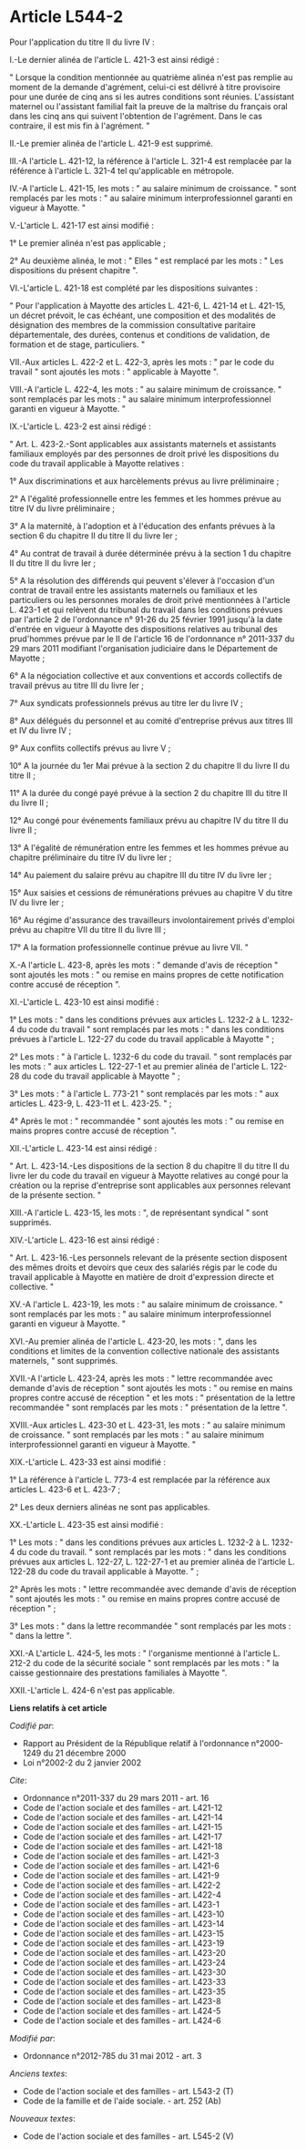 # Article L544-2

Pour l'application du titre II du livre IV : 

I.-Le dernier alinéa de l'article L. 421-3 est ainsi rédigé : 

" Lorsque la condition mentionnée au quatrième alinéa n'est pas remplie au moment de la demande d'agrément, celui-ci est
délivré à titre provisoire pour une durée de cinq ans si les autres conditions sont réunies. L'assistant maternel ou
l'assistant familial fait la preuve de la maîtrise du français oral dans les cinq ans qui suivent l'obtention de l'agrément.
Dans le cas contraire, il est mis fin à l'agrément. " 

II.-Le premier alinéa de l'article L. 421-9 est supprimé. 

III.-A l'article L. 421-12, la référence à l'article L. 321-4 est remplacée par la référence à l'article L. 321-4 tel
qu'applicable en métropole. 

IV.-A l'article L. 421-15, les mots : " au salaire minimum de croissance. " sont remplacés par les mots : " au salaire
minimum interprofessionnel garanti en vigueur à Mayotte. " 

V.-L'article L. 421-17 est ainsi modifié : 

1° Le premier alinéa n'est pas applicable ; 

2° Au deuxième alinéa, le mot : " Elles " est remplacé par les mots : " Les dispositions du présent chapitre ". 

VI.-L'article L. 421-18 est complété par les dispositions suivantes : 

" Pour l'application à Mayotte des articles L. 421-6, L. 421-14 et L. 421-15, un décret prévoit, le cas échéant, une
composition et des modalités de désignation des membres de la commission consultative paritaire départementale, des durées,
contenus et conditions de validation, de formation et de stage, particuliers. " 

VII.-Aux articles L. 422-2 et L. 422-3, après les mots : " par le code du travail " sont ajoutés les mots : " applicable à
Mayotte ". 

VIII.-A l'article L. 422-4, les mots : " au salaire minimum de croissance. " sont remplacés par les mots : " au salaire
minimum interprofessionnel garanti en vigueur à Mayotte. " 

IX.-L'article L. 423-2 est ainsi rédigé : 

" Art. L. 423-2.-Sont applicables aux assistants maternels et assistants familiaux employés par des personnes de droit privé
les dispositions du code du travail applicable à Mayotte relatives : 

1° Aux discriminations et aux harcèlements prévus au livre préliminaire ; 

2° A l'égalité professionnelle entre les femmes et les hommes prévue au titre IV du livre préliminaire ; 

3° A la maternité, à l'adoption et à l'éducation des enfants prévues à la section 6 du chapitre II du titre II du livre
Ier ; 

4° Au contrat de travail à durée déterminée prévu à la section 1 du chapitre II du titre II du livre Ier ; 

5° A la résolution des différends qui peuvent s'élever à l'occasion d'un contrat de travail entre les assistants maternels ou
familiaux et les particuliers ou les personnes morales de droit privé mentionnées à l'article L. 423-1 et qui relèvent du
tribunal du travail dans les conditions prévues par l'article 2 de l'ordonnance n° 91-26 du 25 février 1991 jusqu'à la date
d'entrée en vigueur à Mayotte des dispositions relatives au tribunal des prud'hommes prévue par le II de l'article 16 de
l'ordonnance n° 2011-337 du 29 mars 2011 modifiant l'organisation judiciaire dans le Département de Mayotte ; 

6° A la négociation collective et aux conventions et accords collectifs de travail prévus au titre III du livre Ier ; 

7° Aux syndicats professionnels prévus au titre Ier du livre IV ; 

8° Aux délégués du personnel et au comité d'entreprise prévus aux titres III et IV du livre IV ; 

9° Aux conflits collectifs prévus au livre V ; 

10° A la journée du 1er Mai prévue à la section 2 du chapitre II du livre II du titre II ; 

11° A la durée du congé payé prévue à la section 2 du chapitre III du titre II du livre II ; 

12° Au congé pour événements familiaux prévu au chapitre IV du titre II du livre II ; 

13° A l'égalité de rémunération entre les femmes et les hommes prévue au chapitre préliminaire du titre IV du livre Ier ; 

14° Au paiement du salaire prévu au chapitre III du titre IV du livre Ier ; 

15° Aux saisies et cessions de rémunérations prévues au chapitre V du titre IV du livre Ier ; 

16° Au régime d'assurance des travailleurs involontairement privés d'emploi prévu au chapitre VII du titre II du livre III ; 

17° A la formation professionnelle continue prévue au livre VII. " 

X.-A l'article L. 423-8, après les mots : " demande d'avis de réception " sont ajoutés les mots : " ou remise en mains
propres de cette notification contre accusé de réception ". 

XI.-L'article L. 423-10 est ainsi modifié : 

1° Les mots : " dans les conditions prévues aux articles L. 1232-2 à L. 1232-4 du code du travail " sont remplacés par les
mots : " dans les conditions prévues à l'article L. 122-27 du code du travail applicable à Mayotte " ; 

2° Les mots : " à l'article L. 1232-6 du code du travail. " sont remplacés par les mots : " aux articles L. 122-27-1 et au
premier alinéa de l'article L. 122-28 du code du travail applicable à Mayotte " ; 

3° Les mots : " à l'article L. 773-21 " sont remplacés par les mots : " aux articles L. 423-9, L. 423-11 et L. 423-25. " ; 

4° Après le mot : " recommandée " sont ajoutés les mots : " ou remise en mains propres contre accusé de réception ". 

XII.-L'article L. 423-14 est ainsi rédigé : 

" Art. L. 423-14.-Les dispositions de la section 8 du chapitre II du titre II du livre Ier du code du travail en vigueur à
Mayotte relatives au congé pour la création ou la reprise d'entreprise sont applicables aux personnes relevant de la présente
section. " 

XIII.-A l'article L. 423-15, les mots : ", de représentant syndical " sont supprimés. 

XIV.-L'article L. 423-16 est ainsi rédigé : 

" Art. L. 423-16.-Les personnels relevant de la présente section disposent des mêmes droits et devoirs que ceux des salariés
régis par le code du travail applicable à Mayotte en matière de droit d'expression directe et collective. " 

XV.-A l'article L. 423-19, les mots : " au salaire minimum de croissance. " sont remplacés par les mots : " au salaire
minimum interprofessionnel garanti en vigueur à Mayotte. " 

XVI.-Au premier alinéa de l'article L. 423-20, les mots : ", dans les conditions et limites de la convention collective
nationale des assistants maternels, " sont supprimés. 

XVII.-A l'article L. 423-24, après les mots : " lettre recommandée avec demande d'avis de réception " sont ajoutés les mots :
" ou remise en mains propres contre accusé de réception " et les mots : " présentation de la lettre recommandée " sont
remplacés par les mots : " présentation de la lettre ". 

XVIII.-Aux articles L. 423-30 et L. 423-31, les mots : " au salaire minimum de croissance. " sont remplacés par les mots : "
au salaire minimum interprofessionnel garanti en vigueur à Mayotte. " 

XIX.-L'article L. 423-33 est ainsi modifié : 

1° La référence à l'article L. 773-4 est remplacée par la référence aux articles L. 423-6 et L. 423-7 ; 

2° Les deux derniers alinéas ne sont pas applicables. 

XX.-L'article L. 423-35 est ainsi modifié : 

1° Les mots : " dans les conditions prévues aux articles L. 1232-2 à L. 1232-4 du code du travail. " sont remplacés par les
mots : " dans les conditions prévues aux articles L. 122-27, L. 122-27-1 et au premier alinéa de l'article L. 122-28 du code
du travail applicable à Mayotte. " ; 

2° Après les mots : " lettre recommandée avec demande d'avis de réception " sont ajoutés les mots : " ou remise en mains
propres contre accusé de réception " ; 

3° Les mots : " dans la lettre recommandée " sont remplacés par les mots : " dans la lettre ". 

XXI.-A L'article L. 424-5, les mots : " l'organisme mentionné à l'article L. 212-2 du code de la sécurité sociale " sont
remplacés par les mots : " la caisse gestionnaire des prestations familiales à Mayotte ". 

XXII.-L'article L. 424-6 n'est pas applicable.

**Liens relatifs à cet article**

_Codifié par_:

  - Rapport au Président de la République relatif à l'ordonnance n°2000-1249 du 21 décembre 2000
  - Loi n°2002-2 du 2 janvier 2002

_Cite_:

  - Ordonnance n°2011-337 du 29 mars 2011 - art. 16
  - Code de l'action sociale et des familles - art. L421-12
  - Code de l'action sociale et des familles - art. L421-14
  - Code de l'action sociale et des familles - art. L421-15
  - Code de l'action sociale et des familles - art. L421-17
  - Code de l'action sociale et des familles - art. L421-18
  - Code de l'action sociale et des familles - art. L421-3
  - Code de l'action sociale et des familles - art. L421-6
  - Code de l'action sociale et des familles - art. L421-9
  - Code de l'action sociale et des familles - art. L422-2
  - Code de l'action sociale et des familles - art. L422-4
  - Code de l'action sociale et des familles - art. L423-1
  - Code de l'action sociale et des familles - art. L423-10
  - Code de l'action sociale et des familles - art. L423-14
  - Code de l'action sociale et des familles - art. L423-15
  - Code de l'action sociale et des familles - art. L423-19
  - Code de l'action sociale et des familles - art. L423-20
  - Code de l'action sociale et des familles - art. L423-24
  - Code de l'action sociale et des familles - art. L423-30
  - Code de l'action sociale et des familles - art. L423-33
  - Code de l'action sociale et des familles - art. L423-35
  - Code de l'action sociale et des familles - art. L423-8
  - Code de l'action sociale et des familles - art. L424-5
  - Code de l'action sociale et des familles - art. L424-6

_Modifié par_:

  - Ordonnance n°2012-785 du 31 mai 2012 - art. 3

_Anciens textes_:

  - Code de l'action sociale et des familles - art. L543-2 (T)
  - Code de la famille et de l'aide sociale. - art. 252 (Ab)

_Nouveaux textes_:

  - Code de l'action sociale et des familles - art. L545-2 (V)
